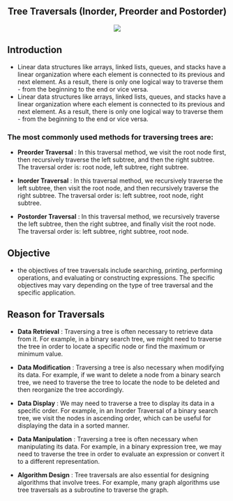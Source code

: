 <h2 align='center'>Tree Traversals (Inorder, Preorder and Postorder)</h2>

<p align="center"> <img src="https://media.geeksforgeeks.org/wp-content/cdn-uploads/Preorder-from-Inorder-and-Postorder-traversals.jpg" /> </p>

## Introduction
- Linear data structures like arrays, linked lists, queues, and stacks have a linear organization where each element is connected to its previous and next element. As a result, there is only one logical way to traverse them - from the beginning to the end or vice versa.
- Linear data structures like arrays, linked lists, queues, and stacks have a linear organization where each element is connected to its previous and next element. As a result, there is only one logical way to traverse them - from the beginning to the end or vice versa.

### The most commonly used methods for traversing trees are:

- **Preorder Traversal** : In this traversal method, we visit the root node first, then recursively traverse the left subtree, and then the right subtree. The traversal order is: root node, left subtree, right subtree.

- **Inorder Traversal** : In this traversal method, we recursively traverse the left subtree, then visit the root node, and then recursively traverse the right subtree. The traversal order is: left subtree, root node, right subtree.

- **Postorder Traversal** : In this traversal method, we recursively traverse the left subtree, then the right subtree, and finally visit the root node. The traversal order is: left subtree, right subtree, root node.

## Objective
- the objectives of tree traversals include searching, printing, performing operations, and evaluating or constructing expressions. The specific objectives may vary depending on the type of tree traversal and the specific application.

## Reason for Traversals
- **Data Retrieval** : Traversing a tree is often necessary to retrieve data from it. For example, in a binary search tree, we might need to traverse the tree in order to locate a specific node or find the maximum or minimum value.

- **Data Modification** : Traversing a tree is also necessary when modifying its data. For example, if we want to delete a node from a binary search tree, we need to traverse the tree to locate the node to be deleted and then reorganize the tree accordingly.

- **Data Display** : We may need to traverse a tree to display its data in a specific order. For example, in an Inorder Traversal of a binary search tree, we visit the nodes in ascending order, which can be useful for displaying the data in a sorted manner.

- **Data Manipulation** : Traversing a tree is often necessary when manipulating its data. For example, in a binary expression tree, we may need to traverse the tree in order to evaluate an expression or convert it to a different representation.

- **Algorithm Design** : Tree traversals are also essential for designing algorithms that involve trees. For example, many graph algorithms use tree traversals as a subroutine to traverse the graph.
